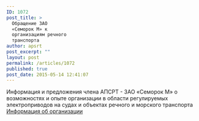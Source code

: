 ```yaml
---
ID: 1072
post_title: >
  Обращение ЗАO
  «Семорок М» к
  организациям речного
  транспорта
author: apsrt
post_excerpt: ""
layout: post
permalink: /articles/1072
published: true
post_date: 2015-05-14 12:41:07
---
```

Информация и предложения члена АПСРТ - ЗАО «Семорок М» о возможностях и опыте организации в области регулируемых электроприводов на судах и объектах речного и морского транспорта [Информация об организации][1]

 [1]: http://www.apsrt.ru/wp-content/uploads/2015/05/Информация-об-организации-.pdf